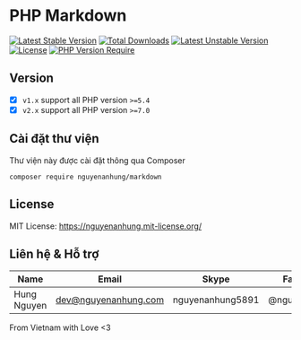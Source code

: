 # PHP Markdown

[![Latest Stable Version](http://poser.pugx.org/nguyenanhung/markdown/v)](https://packagist.org/packages/nguyenanhung/markdown) [![Total Downloads](http://poser.pugx.org/nguyenanhung/markdown/downloads)](https://packagist.org/packages/nguyenanhung/markdown) [![Latest Unstable Version](http://poser.pugx.org/nguyenanhung/markdown/v/unstable)](https://packagist.org/packages/nguyenanhung/markdown) [![License](http://poser.pugx.org/nguyenanhung/markdown/license)](https://packagist.org/packages/nguyenanhung/markdown) [![PHP Version Require](http://poser.pugx.org/nguyenanhung/markdown/require/php)](https://packagist.org/packages/nguyenanhung/markdown)

## Version

- [x] `v1.x` support all PHP version `>=5.4`
- [x] `v2.x` support all PHP version `>=7.0`

## Cài đặt thư viện

Thư viện này được cài đặt thông qua Composer

```shell
composer require nguyenanhung/markdown
```

## License

MIT License: https://nguyenanhung.mit-license.org/

## Liên hệ & Hỗ trợ

| Name        | Email                | Skype            | Facebook      |
| ----------- | -------------------- | ---------------- | ------------- |
| Hung Nguyen | dev@nguyenanhung.com | nguyenanhung5891 | @nguyenanhung |

From Vietnam with Love <3